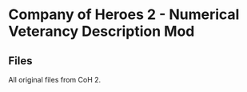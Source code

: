 # Company of Heroes 2 - Numerical Veterancy Description Mod

Files
------

All original files from CoH 2.
